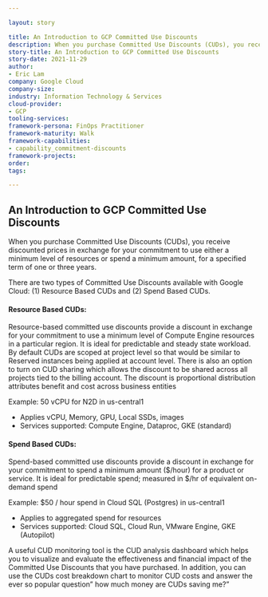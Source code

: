 ```yaml
---

layout: story

title: An Introduction to GCP Committed Use Discounts
description: When you purchase Committed Use Discounts (CUDs), you receive discounted prices in exchange for your commitment to use either a minimum level of resources or spend a minimum amount, for a specified term of one or three years.
story-title: An Introduction to GCP Committed Use Discounts
story-date: 2021-11-29
author:
- Eric Lam
company: Google Cloud
company-size:
industry: Information Technology & Services
cloud-provider:
- GCP
tooling-services:
framework-persona: FinOps Practitioner
framework-maturity: Walk
framework-capabilities:
- capability_commitment-discounts
framework-projects:
order:
tags:

---
```


## An Introduction to GCP Committed Use Discounts

When you purchase Committed Use Discounts (CUDs), you receive discounted prices in exchange for your commitment to use either a minimum level of resources or spend a minimum amount, for a specified term of one or three years.

There are two types of Committed Use Discounts available with Google Cloud: (1) Resource Based CUDs and (2) Spend Based CUDs.

#### Resource Based CUDs:

Resource-based committed use discounts provide a discount in exchange for your commitment to use a minimum level of Compute Engine resources in a particular region. It is ideal for predictable and steady state workload. By default CUDs are scoped at project level so that would be similar to Reserved instances being applied at account level. There is also an option to turn on CUD sharing which allows the discount to be shared across all projects tied to the billing account. The discount is proportional distribution attributes benefit and cost across business entities

Example: 50 vCPU for N2D in us-central1
* Applies vCPU, Memory, GPU, Local SSDs, images
* Services supported: Compute Engine, Dataproc,  GKE (standard)


#### Spend Based CUDs:

Spend-based committed use discounts provide a discount in exchange for your commitment to spend a minimum amount ($/hour) for a product or service. It is ideal for predictable spend; measured in $/hr of equivalent on-demand spend

Example: $50 / hour spend in Cloud SQL (Postgres) in us-central1
* Applies to aggregated spend for resources
* Services supported: Cloud SQL, Cloud Run, VMware Engine, GKE (Autopilot)

A useful CUD monitoring tool is the CUD analysis dashboard which helps you to visualize and evaluate the effectiveness and financial impact of the Committed Use Discounts that you have purchased. In addition, you can use the CUDs cost breakdown chart to monitor CUD costs and answer the ever so popular question”  how much money are CUDs saving me?”
